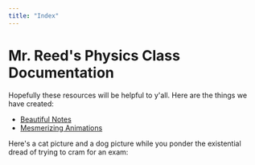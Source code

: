 ```yaml
---
title: "Index"
---
```


# Mr. Reed's Physics Class Documentation
Hopefully these resources will be helpful to y'all. Here are the things we have created:
- [Beautiful Notes](https://e-terry.github.io/ElatrickManim/notes/)
- [Mesmerizing Animations](https://e-terry.github.io/ElatrickManim/animations/)

Here's a cat picture and a dog picture while you ponder the existential dread of trying to cram for an exam:

<div id="pictues" style="display:flex; width:50vw; height:50vh;padding=5%">

<div id="cat-picture" style="flex:1;width:50vw; height:50vh"></div>

<script>
    $.ajax({
    url: "https://api.thecatapi.com/v1/images/search",
    success: function(data) {
        var imgUrl = data[0].url;
        $("#cat-picture").html("<img src='" + imgUrl + "' style=\"max-width:100%; height:auto; max-height:100% \" />");
    }
    });
</script>

<div id="dog-picture" style="flex:1;width:50vw; height:50vh"></div>

<script>
    $.ajax({
    url: "https://api.thedogapi.com/v1/images/search",
    success: function(data) {
        var imgUrl = data[0].url;
        $("#dog-picture").html("<img src='" + imgUrl + "' style=\"max-width:100%; height:auto; max-height:100% \" />");
    }
    });
</script>

</div>